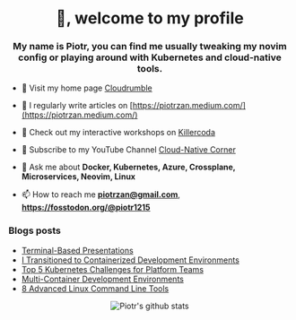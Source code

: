 <h1 align="center">👋, welcome to my profile</h1>
<h3 align="center">My name is Piotr, you can find me usually tweaking my novim
config or playing around with Kubernetes and cloud-native tools.</h3>

- 🔭 Visit my home page [Cloudrumble](https://www.cloudrumble.net)

- 📝 I regularly write articles on [https://piotrzan.medium.com/](https://piotrzan.medium.com/)

- 🌱 Check out my interactive workshops on [Killercoda](https://killercoda.com/decoder)
  
- 🎥 Subscribe to my YouTube Channel [Cloud-Native Corner](https://www.youtube.com/channel/UCkWVN7H3JqGtJ5Pv5bvCrAw)

- 💬 Ask me about **Docker, Kubernetes, Azure, Crossplane, Microservices, Neovim, Linux**

- 📫 How to reach me **piotrzan@gmail.com**, **https://fosstodon.org/@piotr1215**

### Blogs posts

<!-- BLOG-POST-LIST:START -->
- [Terminal-Based Presentations](https://itnext.io/terminal-based-presentations-66c9f0c9b4a3?source=rss-3c5c31a7d1d7------2)
- [I Transitioned to Containerized Development Environments](https://itnext.io/i-transitioned-to-containerized-development-environments-75f2ecbc37c5?source=rss-3c5c31a7d1d7------2)
- [Top 5 Kubernetes Challenges for Platform Teams](https://itnext.io/top-5-kubernetes-challenges-for-platform-teams-87aa2f59e904?source=rss-3c5c31a7d1d7------2)
- [Multi-Container Development Environments](https://itnext.io/multi-container-development-environments-fc11f4a1c9d5?source=rss-3c5c31a7d1d7------2)
- [8 Advanced Linux Command Line Tools](https://itnext.io/8-advanced-linux-command-line-tools-9d81258c3165?source=rss-3c5c31a7d1d7------2)
<!-- BLOG-POST-LIST:END -->

<p align="center">
  <img
  src="https://github-readme-stats.vercel.app/api?username=piotr1215&count_private=true" alt="Piotr's github stats">
</p>

